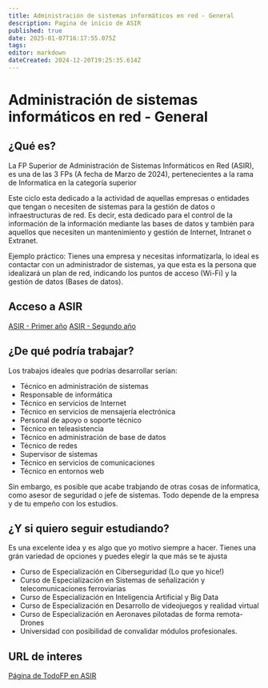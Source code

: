 ```yaml
---
title: Administración de sistemas informáticos en red - General
description: Pagina de inicio de ASIR
published: true
date: 2025-01-07T16:17:55.075Z
tags: 
editor: markdown
dateCreated: 2024-12-20T19:25:35.614Z
---
```


# Administración de sistemas informáticos en red - General
## ¿Qué es?
La FP Superior de Administración de Sistemas Informáticos en Red (ASIR), es una de las 3 FPs (A fecha de Marzo de 2024), pertenecientes a la rama de Informatica en la categoría superior

Este ciclo esta dedicado a la actividad de aquellas empresas o entidades que tengan o necesiten de sistemas para la gestión de datos o infraestructuras de red. Es decir, esta dedicado para el control de la información de la información mediante las bases de datos y también para aquellos que necesiten un mantenimiento y gestión de Internet, Intranet o Extranet. 

Ejemplo práctico: Tienes una empresa y necesitas informatizarla, lo ideal es contactar con un administrador de sistemas, ya que esta es la persona que idealizará un plan de red, indicando los puntos de acceso (Wi-Fi) y la gestión de datos (Bases de datos).

## Acceso a ASIR
[ASIR - Primer año](asir1)
[ASIR - Segundo año](asir2)

## ¿De qué podría trabajar?
Los trabajos ideales que podrías desarrollar serían:
- Técnico en administración de sistemas
- Responsable de informática
- Técnico en servicios de Internet
- Técnico en servicios de mensajería electrónica
- Personal de apoyo o soporte técnico
- Técnico en teleasistencia
- Técnico en administración de base de datos
- Técnico de redes
- Supervisor de sistemas
- Técnico en servicios de comunicaciones
- Técnico en entornos web

Sin embargo, es posible que acabe trabjando de otras cosas de informatica, como asesor de seguridad o jefe de sistemas. Todo depende de la empresa y de tu empeño con los estudios.

## ¿Y si quiero seguir estudiando?
Es una excelente idea y es algo que yo motivo siempre a hacer. Tienes una grán variedad de opciones y puedes elegir la que más se te ajusta
- Curso de Especialización en Ciberseguridad (Lo que yo hice!)
- Curso de Especialización en Sistemas de señalización y telecomunicaciones ferroviarias
- Curso de Especialización en Inteligencia Artificial y Big Data
- Curso de Especialización en Desarrollo de videojuegos y realidad virtual
- Curso de Especialización en Aeronaves pilotadas de forma remota-Drones
- Universidad con posibilidad de convalidar módulos profesionales.

## URL de interes
[Página de TodoFP en ASIR](https://www.todofp.es/que-estudiar/familias-profesionales/informatica-comunicaciones/admin-sist-informaticos-red.html)